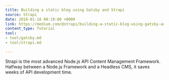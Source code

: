 ```yaml
---
title: Building a static blog using Gatsby and Strapi
source: Strapi
date: 2018-01-18 08:10:00 +0000
link: https://medium.com/@strapi/building-a-static-blog-using-gatsby-and-strapi-8b5acfc82ad8
content_type: Tutorial
tool:
- tool/gatsby.md
- tool/strapi.md

---
```

Strapi is the most advanced Node.js API Content Management Framework. Halfway between a Node.js Framework and a Headless CMS, it saves weeks of API development time.
